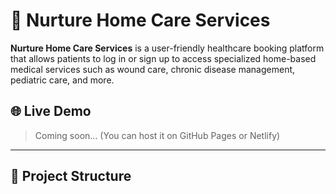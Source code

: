 # 🏥 Nurture Home Care Services

**Nurture Home Care Services** is a user-friendly healthcare booking platform that allows patients to log in or sign up to access specialized home-based medical services such as wound care, chronic disease management, pediatric care, and more.

## 🌐 Live Demo

> Coming soon... (You can host it on GitHub Pages or Netlify)

---

## 📁 Project Structure
